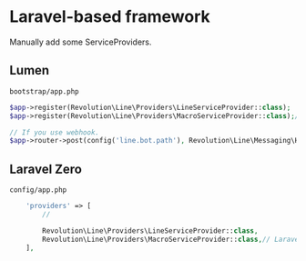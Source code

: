 # Laravel-based framework

Manually add some ServiceProviders.

## Lumen

`bootstrap/app.php`

```php
$app->register(Revolution\Line\Providers\LineServiceProvider::class);
$app->register(Revolution\Line\Providers\MacroServiceProvider::class);// Laravel>=7

// If you use webhook.
$app->router->post(config('line.bot.path'), Revolution\Line\Messaging\Http\Controllers\WebhookController::class);
```

## Laravel Zero

`config/app.php`

```php
    'providers' => [
        //

        Revolution\Line\Providers\LineServiceProvider::class,
        Revolution\Line\Providers\MacroServiceProvider::class,// Laravel>=7
    ],
```
